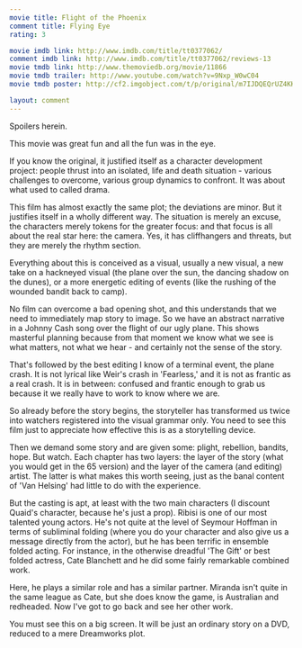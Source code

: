 ```yaml
---
movie title: Flight of the Phoenix
comment title: Flying Eye
rating: 3

movie imdb link: http://www.imdb.com/title/tt0377062/
comment imdb link: http://www.imdb.com/title/tt0377062/reviews-13
movie tmdb link: http://www.themoviedb.org/movie/11866
movie tmdb trailer: http://www.youtube.com/watch?v=9Nxp_W0wC04
movie tmdb poster: http://cf2.imgobject.com/t/p/original/m7IJDQEQrUZ4KKyjTceLHCRTMcC.jpg

layout: comment
---
```


Spoilers herein.

This movie was great fun and all the fun was in the eye.

If you know the original, it justified itself as a character development project: people thrust into an isolated, life and death situation - various challenges to overcome, various group dynamics to confront. It was about what used to called drama.

This film has almost exactly the same plot; the deviations are minor. But it justifies itself in a wholly different way. The situation is merely an excuse, the characters merely tokens for the greater focus: and that focus is all about the real star here: the camera. Yes, it has cliffhangers and threats, but they are merely the rhythm section.

Everything about this is conceived as a visual, usually a new visual, a new take on a hackneyed visual (the plane over the sun, the dancing shadow on the dunes), or a more energetic editing of events (like the rushing of the wounded bandit back to camp).

No film can overcome a bad opening shot, and this understands that we need to immediately map story to image. So we have an abstract narrative in a Johnny Cash song over the flight of our ugly plane. This shows masterful planning because from that moment we know what we see is what matters, not what we hear - and certainly not the sense of the story.

That's followed by the best editing I know of a terminal event, the plane crash. It is not lyrical like Weir's crash in 'Fearless,' and it is not as frantic as a real crash. It is in between: confused and frantic enough to grab us because it we really have to work to know where we are. 

So already before the story begins, the storyteller has transformed us twice into watchers registered into the visual grammar only. You need to see this film just to appreciate how effective this is as a storytelling device.

Then we demand some story and are given some: plight, rebellion, bandits, hope. But watch. Each chapter has two layers: the layer of the story (what you would get in the 65 version) and the layer of the camera (and editing) artist. The latter is what makes this worth seeing, just as the banal content of 'Van Helsing' had little to do with the experience.

But the casting is apt, at least with the two main characters (I discount Quaid's character, because he's just a prop). Ribisi is one of our most talented young actors. He's not quite at the level of Seymour Hoffman in terms of subliminal folding (where you do your character and also give us a message directly from the actor), but he has been terrific in ensemble folded acting. For instance, in the otherwise dreadful 'The Gift' or best folded actress, Cate Blanchett and he did some fairly remarkable combined work.

Here, he plays a similar role and has a similar partner. Miranda isn't quite in the same league as Cate, but she does know the game, is Australian and redheaded. Now I've got to go back and see her other work.

You must see this on a big screen. It will be just an ordinary story on a DVD, reduced to a mere Dreamworks plot.